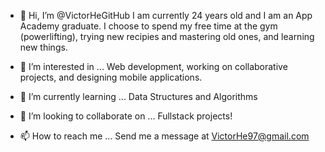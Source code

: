 - 👋 Hi, I’m @VictorHeGitHub
  I am currently 24 years old and I am an App Academy graduate. I choose to spend my free time at the gym (powerlifting), trying new recipies and mastering old ones, and learning new things. 

- 👀 I’m interested in ...
  Web development, working on collaborative projects, and designing mobile applications. 
  
- 🌱 I’m currently learning ...
  Data Structures and Algorithms
  
- 💞️ I’m looking to collaborate on ...
  Fullstack projects!
  
- 📫 How to reach me ...
  Send me a message at VictorHe97@gmail.com 

<!---
VictorHeDev/VictorHeDev is a ✨ special ✨ repository because its `README.md` (this file) appears on your GitHub profile.
You can click the Preview link to take a look at your changes.
--->
